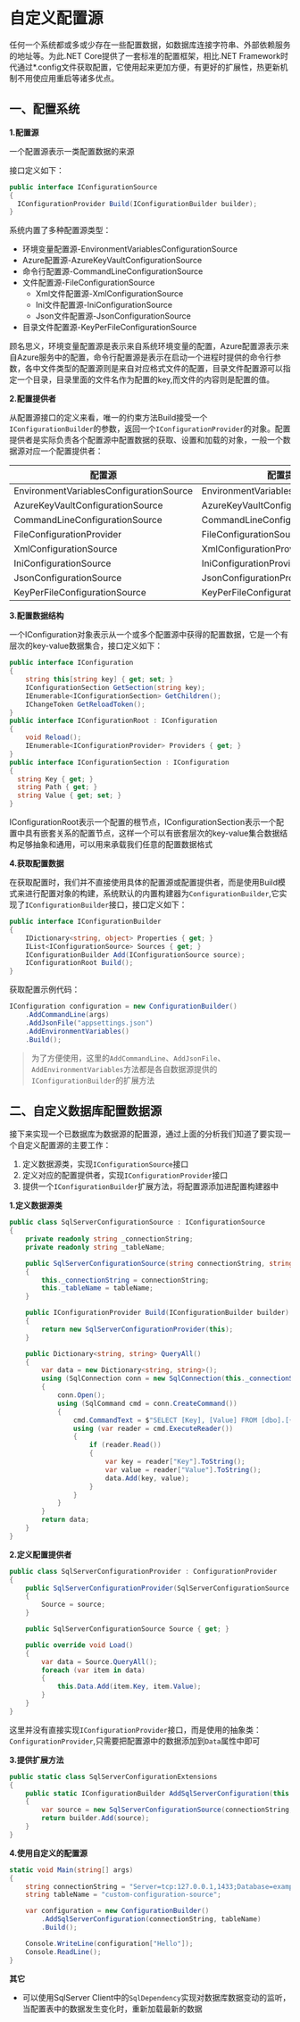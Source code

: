# 自定义配置源

任何一个系统都或多或少存在一些配置数据，如数据库连接字符串、外部依赖服务的地址等。为此.NET Core提供了一套标准的配置框架，相比.NET Framework时代通过*.config文件获取配置，它使用起来更加方便，有更好的扩展性，热更新机制不用使应用重启等诸多优点。

## 一、配置系统

**1.配置源**

一个配置源表示一类配置数据的来源

接口定义如下：
```C#
public interface IConfigurationSource
{
  IConfigurationProvider Build(IConfigurationBuilder builder);
}
```

系统内置了多种配置源类型：
- 环境变量配置源-EnvironmentVariablesConfigurationSource
- Azure配置源-AzureKeyVaultConfigurationSource
- 命令行配置源-CommandLineConfigurationSource
- 文件配置源-FileConfigurationSource
  - Xml文件配置源-XmlConfigurationSource
  - Ini文件配置源-IniConfigurationSource
  - Json文件配置源-JsonConfigurationSource
- 目录文件配置源-KeyPerFileConfigurationSource

顾名思义，环境变量配置源是表示来自系统环境变量的配置，Azure配置源表示来自Azure服务中的配置，命令行配置源是表示在启动一个进程时提供的命令行参数，各中文件类型的配置源则是来自对应格式文件的配置，目录文件配置源可以指定一个目录，目录里面的文件名作为配置的key,而文件的内容则是配置的值。


**2.配置提供者**

从配置源接口的定义来看，唯一的约束方法Build接受一个`IConfigurationBuilder`的参数，返回一个`IConfigurationProvider`的对象。配置提供者是实际负责各个配置源中配置数据的获取、设置和加载的对象，一般一个数据源对应一个配置提供者：

|配置源|配置提供程序|
|---|---|
|EnvironmentVariablesConfigurationSource|EnvironmentVariablesConfigurationProvider|
|AzureKeyVaultConfigurationSource|AzureKeyVaultConfigurationProvider|
|CommandLineConfigurationSource|CommandLineConfigurationProvider|
|FileConfigurationProvider|FileConfigurationSource|
|XmlConfigurationSource|XmlConfigurationProvider|
|IniConfigurationSource|IniConfigurationProvider|
|JsonConfigurationSource|JsonConfigurationProvider|
|KeyPerFileConfigurationSource|KeyPerFileConfigurationProvider|

**3.配置数据结构**

一个IConfiguration对象表示从一个或多个配置源中获得的配置数据，它是一个有层次的key-value数据集合，接口定义如下：
```C#
public interface IConfiguration
{
    string this[string key] { get; set; }
    IConfigurationSection GetSection(string key);
    IEnumerable<IConfigurationSection> GetChildren();
    IChangeToken GetReloadToken();
}
public interface IConfigurationRoot : IConfiguration
{
    void Reload();
    IEnumerable<IConfigurationProvider> Providers { get; }
}
public interface IConfigurationSection : IConfiguration
{
  string Key { get; }
  string Path { get; }
  string Value { get; set; }
}
```

IConfigurationRoot表示一个配置的根节点，IConfigurationSection表示一个配置中具有嵌套关系的配置节点，这样一个可以有嵌套层次的key-value集合数据结构足够抽象和通用，可以用来承载我们任意的配置数据格式

**4.获取配置数据**

在获取配置时，我们并不直接使用具体的配置源或配置提供者，而是使用Build模式来进行配置对象的构建，系统默认的内置构建器为`ConfigurationBuilder`,它实现了`IConfigurationBuilder`接口，接口定义如下：
```C#
public interface IConfigurationBuilder
{
    IDictionary<string, object> Properties { get; }
    IList<IConfigurationSource> Sources { get; }
    IConfigurationBuilder Add(IConfigurationSource source);
    IConfigurationRoot Build();
}
```

获取配置示例代码：
```C#
IConfiguration configuration = new ConfigurationBuilder()
    .AddCommandLine(args)
    .AddJsonFile("appsettings.json")
    .AddEnvironmentVariables()
    .Build();
```

> 为了方便使用，这里的`AddCommandLine`、`AddJsonFile`、`AddEnvironmentVariables`方法都是各自数据源提供的`IConfigurationBuilder`的扩展方法

## 二、自定义数据库配置数据源

接下来实现一个已数据库为数据源的配置源，通过上面的分析我们知道了要实现一个自定义配置源的主要工作：
1. 定义数据源类，实现`IConfigurationSource`接口
2. 定义对应的配置提供者，实现`IConfigurationProvider`接口
3. 提供一个`IConfigurationBuilder`扩展方法，将配置源添加进配置构建器中

**1.定义数据源类**

```C#
public class SqlServerConfigurationSource : IConfigurationSource
{
    private readonly string _connectionString;
    private readonly string _tableName;

    public SqlServerConfigurationSource(string connectionString, string tableName)
    {
        this._connectionString = connectionString;
        this._tableName = tableName;
    }

    public IConfigurationProvider Build(IConfigurationBuilder builder)
    {
        return new SqlServerConfigurationProvider(this);
    }

    public Dictionary<string, string> QueryAll()
    {
        var data = new Dictionary<string, string>();
        using (SqlConnection conn = new SqlConnection(this._connectionString))
        {
            conn.Open();
            using (SqlCommand cmd = conn.CreateCommand())
            {
                cmd.CommandText = $"SELECT [Key], [Value] FROM [dbo].[{this._tableName}]";
                using (var reader = cmd.ExecuteReader())
                {
                    if (reader.Read())
                    {
                        var key = reader["Key"].ToString();
                        var value = reader["Value"].ToString();
                        data.Add(key, value);
                    }
                }
            }
        }
        return data;
    }
}
```

**2.定义配置提供者**

```C#
public class SqlServerConfigurationProvider : ConfigurationProvider
{
    public SqlServerConfigurationProvider(SqlServerConfigurationSource source)
    {
        Source = source;
    }

    public SqlServerConfigurationSource Source { get; }

    public override void Load()
    {
        var data = Source.QueryAll();
        foreach (var item in data)
        {
            this.Data.Add(item.Key, item.Value);
        }
    }
}
```

这里并没有直接实现`IConfigurationProvider`接口，而是使用的抽象类：`ConfigurationProvider`,只需要把配置源中的数据添加到`Data`属性中即可

**3.提供扩展方法**

```C#
public static class SqlServerConfigurationExtensions
{
    public static IConfigurationBuilder AddSqlServerConfiguration(this IConfigurationBuilder builder, string connectionString, string tableName)
    {
        var source = new SqlServerConfigurationSource(connectionString, tableName);
        return builder.Add(source);
    }
}
```

**4.使用自定义的配置源**
```C#
static void Main(string[] args)
{
    string connectionString = "Server=tcp:127.0.0.1,1433;Database=examples;User Id=sa;Password=Km666888;";
    string tableName = "custom-configuration-source";

    var configuration = new ConfigurationBuilder()
        .AddSqlServerConfiguration(connectionString, tableName)
        .Build();

    Console.WriteLine(configuration["Hello"]);
    Console.ReadLine();
}
```

**其它**
- 可以使用SqlServer Client中的`SqlDependency`实现对数据库数据变动的监听，当配置表中的数据发生变化时，重新加载最新的数据